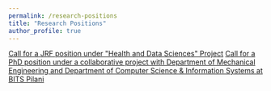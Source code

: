 ```yaml
---
permalink: /research-positions
title: "Research Positions"
author_profile: true
---
```


<a href="../positions.pdf" target="_blank">Call for a JRF position under "Health and Data Sciences" Project</a>
<a href="../positions.pdf" target="_blank">Call for a PhD position under a collaborative project with Department of Mechanical Engineering and Department of Computer Science & Information Systems at BITS Pilani </a>
